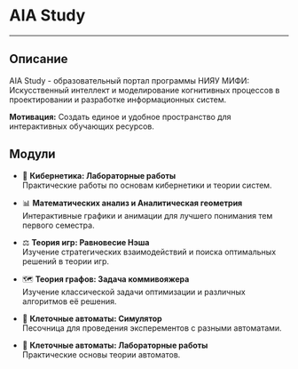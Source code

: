# AIA Study


****

## Описание

AIA Study - образовательный портал программы НИЯУ МИФИ: Искусственный интеллект и моделирование когнитивных процессов
в проектировании и разработке информационных систем.

**Мотивация:** Создать единое и удобное пространство для интерактивных обучающих ресурсов.


## Модули

- 🤖 **Кибернетика: Лабораторные работы**  
  Практические работы по основам кибернетики и теории систем.  

- 📊 **Математических анализ и Аналитическая геометрия**  
  Интерактивные графики и анимации для лучшего понимания тем первого семестра.  

- ⚖️ **Теория игр: Равновесие Нэша**  
  Изучение стратегических взаимодействий и поиска оптимальных решений в теории игр.  

- 🗺️ **Теория графов: Задача коммивояжера**  
  Изучение классической задачи оптимизации и различных алгоритмов её решения.  

- 🏁 **Клеточные автоматы: Симулятор**  
  Песочница для проведения эксперементов с разными автоматами.

- 🔫 **Клеточные автоматы: Лабораторные работы**  
  Практические основы теории автоматов.